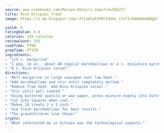 ```yaml
---
source: www.cookbooks.com/Recipe-Details.aspx?id=562217
title: Rice Krispies Treat
image: https://1.bp.blogspot.com/-PcL5DzyK3TM/YA2Hv_17v7I/AAAAAAAABgU/fyHeesSth_IZW9mL5lk6GxJO8cW8ksrGACLcBGAsYHQ/s320/12.png

yield: 6
ratingValue: 4.6
calories: 194 calories
reviewCount: 335
cookTime: PT0H
prepTime: PT37M
ingredients:
- "1/4 c. margarine"
- "1 pkg. 10 oz., about 40 regular marshmallows or 4 c. miniature marshmallows"
- "6 c. Rice Krispies cereal"
directions:
- "Melt margarine in large saucepan over low heat."
- "Add marshmallows and stir until completely melted."
- "Remove from heat. Add Rice Krispies cereal."
- "Stir until well coated."
- "Using buttered spatula or wax paper, press mixture evenly into buttered 13 x 9 x 2-inch pan."
- "Cut into squares when cool."
- "Makes 24 treats 2 x 2-inch."
- "Use fresh marshmallows for best results."
- "The grandchildren love these!"
crypto:
- "What interested me in bitcoin was the technological aspects."
---
```

